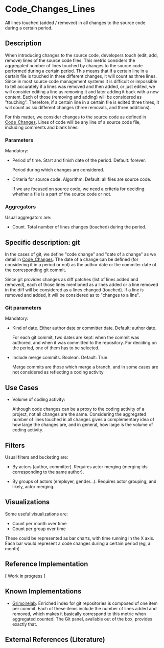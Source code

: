 # Code_Changes_Lines

All lines touched (added / removed)
in all changes to the source code during a certain period.

## Description

When introducing changes to the source code, developers touch
(edit, add, remove) lines of the source code files.
This metric considers the aggregated number of lines touched
by changes to the source code performed during a certain period.
This means that if a certain line in a certain file is touched
in three different changes, it will count as three lines.
Since in most source code management systems it is difficult
or impossible to tell accurately if a lines was removed and then
added, or just edited, we will consider editing a line as removing it
and later adding it back with a new content. Each of those
(removing and adding) will be considered as "touching".
Therefore, if a certain line in a certain file is edited three times,
it will count as six different changes (three removals,
and three additions).

For this matter, we consider changes to the source code as
defined in [Code_Changes](Code_Changes.md). Lines of code will
be any line of a source code file, including comments and blank lines.

### Parameters

Mandatory:

* Period of time. Start and finish date of the period. Default: forever.

    Period during which changes are considered.
    
* Criteria for source code. Algorithm. Default: all files are source code.

    If we are focused on source code, we need a criteria for deciding
    whether a file is a part of the source code or not.

### Aggregators

Usual aggregators are:

* Count. Total number of lines changes (touched) during the period.

## Specific description: git

In the cases of git, we define "code change" and "date of a change"
as we detail in [Code_Changes](Code_Changes.md).
The date of a change can be defined (for considering it in a period or not)
as the author date or the commiter date of the corresponding git commit.

Since git provides changes as diff patches (list of lines added and removed),
each of those lines mentioned as a lines added or a line removed in the diff
will be considered as a lines changed (touched).
If a line is removed and added, it will be considered as to "changes to a line".

### Git parameters

Mandatory:

* Kind of date. Either author date or committer date. Default: author date.

    For each git commit, two dates are kept: when the commit was authored,
    and when it was committed to the repository.
    For deciding on the period, one of them has to be selected.

* Include merge commits. Boolean. Default: True.

    Merge commits are
    those which merge a branch, and in some cases are not considered as
    reflecting a coding activity


## Use Cases

* Volume of coding activity:

  Although code changes can be a proxy to the coding activity of a project,
  not all changes are the same. Considering the aggregated number of
  lines touched in all changes gives a complementary idea of how large
  the changes are, and in general, how large is the volume of coding
  activity.

## Filters

Usual filters and bucketing are:

* By actors (author, committer). Requires actor merging
(merging ids corresponding to the same author).

* By groups of actors (employer, gender...). Requires actor grouping,
and likely, actor merging.

## Visualizations

Some useful visualizations are:

* Count per month over time
* Count per group over time

These could be represented as bar charts, with time running in the X axis.
Each bar would represent a code changes during a certain period (eg, a month).

## Reference Implementation

[ Work in progress ]

## Known Implementations

* [Grimoirelab](https://chaoss.github.io/grimoirelab). Enriched index for git repositories is composed of
one item per commit. Each of these items include the number of lines added
 and removed, which makes it basically correspond to this metric
when aggregated counted.
The Git panel, available out of the box, provides exactly that.


## External References (Literature)
